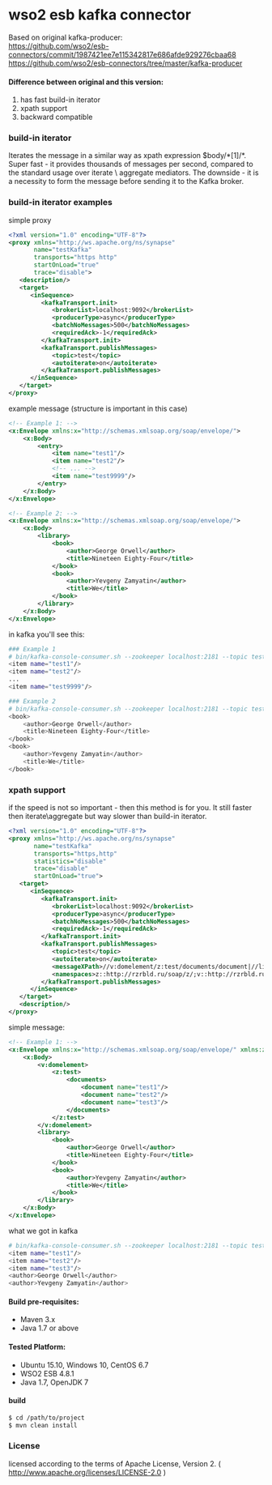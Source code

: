 # wso2 esb kafka connector

Based on original kafka-producer:
\
https://github.com/wso2/esb-connectors/commit/1987421ee7e115342817e686afde929276cbaa68 \
https://github.com/wso2/esb-connectors/tree/master/kafka-producer

#### Difference between original and this version:
1. has fast build-in iterator
2. xpath support
3. backward compatible

### build-in iterator
Iterates the message in a similar way as xpath expression $body/\*[1]/\*.
Super fast - it provides thousands of messages per second, compared to the standard usage over iterate \ aggregate mediators. The downside - it is a necessity to form the message before sending it to the Kafka broker.

### build-in iterator examples
simple proxy
```xml
<?xml version="1.0" encoding="UTF-8"?>
<proxy xmlns="http://ws.apache.org/ns/synapse"
       name="testKafka"
       transports="https http"
       startOnLoad="true"
       trace="disable">
   <description/>
   <target>
      <inSequence>
         <kafkaTransport.init>
            <brokerList>localhost:9092</brokerList>
            <producerType>async</producerType>
            <batchNoMessages>500</batchNoMessages>
            <requiredAck>-1</requiredAck>
         </kafkaTransport.init>
         <kafkaTransport.publishMessages>
            <topic>test</topic>
            <autoiterate>on</autoiterate>
         </kafkaTransport.publishMessages>
      </inSequence>
   </target>
</proxy>
```
example message (structure is important in this case)
```xml
<!-- Example 1: -->
<x:Envelope xmlns:x="http://schemas.xmlsoap.org/soap/envelope/">
    <x:Body>
        <entry>
            <item name="test1"/>
            <item name="test2"/>
            <!-- ... -->
            <item name="test9999"/>
        </entry>
    </x:Body>
</x:Envelope>

<!-- Example 2: -->
<x:Envelope xmlns:x="http://schemas.xmlsoap.org/soap/envelope/">
    <x:Body>
        <library>
            <book>
                <author>George Orwell</author>
                <title>Nineteen Eighty-Four</title>
            </book>
            <book>
                <author>Yevgeny Zamyatin</author>
                <title>We</title>
            </book>
        </library>
    </x:Body>
</x:Envelope>
```
in kafka you'll see this:
```sh
### Example 1
# bin/kafka-console-consumer.sh --zookeeper localhost:2181 --topic test
<item name="test1"/>
<item name="test2"/>
...
<item name="test9999"/>

### Example 2
# bin/kafka-console-consumer.sh --zookeeper localhost:2181 --topic test
<book>
    <author>George Orwell</author>
    <title>Nineteen Eighty-Four</title>
</book>
<book>
    <author>Yevgeny Zamyatin</author>
    <title>We</title>
</book>
```
### xpath support
if the speed is not so important - then this method is for you. It still faster then iterate\aggregate but way slower than build-in iterator.
```xml
<?xml version="1.0" encoding="UTF-8"?>
<proxy xmlns="http://ws.apache.org/ns/synapse"
       name="testKafka"
       transports="https,http"
       statistics="disable"
       trace="disable"
       startOnLoad="true">
   <target>
      <inSequence>
         <kafkaTransport.init>
            <brokerList>localhost:9092</brokerList>
            <producerType>async</producerType>
            <batchNoMessages>500</batchNoMessages>
            <requiredAck>-1</requiredAck>
         </kafkaTransport.init>
         <kafkaTransport.publishMessages>
            <topic>test</topic>
            <autoiterate>on</autoiterate>
            <messageXPath>//v:domelement/z:test/documents/document|//library/book/author</messageXPath>
            <namespaces>z::http://rzrbld.ru/soap/z/;v::http://rzrbld.ru/soap/v/</namespaces>
         </kafkaTransport.publishMessages>
      </inSequence>
   </target>
   <description/>
</proxy>
```
simple message:
```xml
<!-- Example 1: -->
<x:Envelope xmlns:x="http://schemas.xmlsoap.org/soap/envelope/" xmlns:z="http://rzrbld.ru/soap/z/" xmlns:v="http://rzrbld.ru/soap/v/">
    <x:Body>
        <v:domelement>
            <z:test>
                <documents>
                    <document name="test1"/>
                    <document name="test2"/>
                    <document name="test3"/>
                </documents>
            </z:test>
        </v:domelement>
        <library>
            <book>
                <author>George Orwell</author>
                <title>Nineteen Eighty-Four</title>
            </book>
            <book>
                <author>Yevgeny Zamyatin</author>
                <title>We</title>
            </book>
        </library>
    </x:Body>
</x:Envelope>

```
what we got in kafka
```sh
# bin/kafka-console-consumer.sh --zookeeper localhost:2181 --topic test
<item name="test1"/>
<item name="test2"/>
<item name="test3"/>
<author>George Orwell</author>
<author>Yevgeny Zamyatin</author>
```

#### Build pre-requisites:
 * Maven 3.x
 * Java 1.7 or above

#### Tested Platform:
 - Ubuntu 15.10, Windows 10, CentOS 6.7
 - WSO2 ESB 4.8.1
 - Java 1.7, OpenJDK 7

#### build
```sh
$ cd /path/to/project
$ mvn clean install
```

### License
licensed according to the terms of Apache License, Version 2. ( http://www.apache.org/licenses/LICENSE-2.0 )
